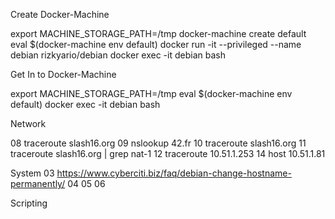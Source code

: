 Create Docker-Machine

export MACHINE_STORAGE_PATH=/tmp 
docker-machine create default
eval $(docker-machine env default)
docker run -it --privileged --name debian rizkyario/debian
docker exec -it debian bash

Get In to Docker-Machine

export MACHINE_STORAGE_PATH=/tmp 
eval $(docker-machine env default)
docker exec -it debian bash

Network

08 traceroute slash16.org
09 nslookup 42.fr
10 traceroute slash16.org
11 traceroute slash16.org | grep nat-1
12 traceroute 10.51.1.253
14 host 10.51.1.81


System
03 https://www.cyberciti.biz/faq/debian-change-hostname-permanently/
04
05
06

Scripting